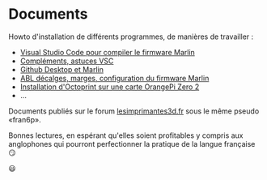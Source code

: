 # Documents
 Howto d'installation de différents programmes, de manières de travailler :  
 - [Visual Studio Code pour compiler le firmware Marlin](https://github.com/fran6p/Documents-LI3D/blob/main/Comment%20installer%20VScode%2BAutoBuildMarlin%2BPlatformio.md)
 - [Compléments, astuces VSC](https://github.com/fran6p/Documents-LI3D/blob/main/Complement-astuces-VSC.md)
 - [Github Desktop et Marlin](https://github.com/fran6p/Documents-LI3D/blob/main/GithubDesktop-Marlin.md)
 - [ABL décalges, marges, configuration du firmware Marlin](https://github.com/fran6p/Documents-LI3D/blob/main/Comment%20r%C3%A9gler%20le%20capteur%20-%20senseur%20de%20nivellement.md)
 - [Installation d'Octoprint sur une carte OrangePi Zero 2](https://github.com/fran6p/Documents-LI3D/blob/main/Installer%20Octoprint%20sur%20une%20OrangePi%20Zero%202.md)
 - ...

Documents publiés sur le forum [lesimprimantes3d.fr](https://www.lesimprimantes3d.fr/forum/) sous le même pseudo «fran6p».

Bonnes lectures, en espérant qu'elles soient profitables y compris aux anglophones qui pourront perfectionner la pratique de la langue française :smirk:

:smiley:
 
